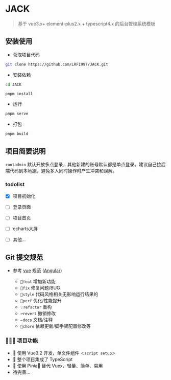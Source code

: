 # JACK

> 基于 vue3.x+ element-plus2.x + typescript4.x 的后台管理系统模板

## 安装使用

- 获取项目代码

```bash
git clone https://github.com/LRF1997/JACK.git
```

- 安装依赖

```bash
cd JACK

pnpm install

```

- 运行

```bash
pnpm serve
```

- 打包

```bash
pnpm build
```

## 项目简要说明

`rootadmin` 默认开放多点登录，其他新建的账号默认都是单点登录。建议自己拉后端代码到本地跑，避免多人同时操作时产生冲突和误解。

### todolist

- [x] 项目初始化
- [ ] 登录页面
- [ ] 项目首页
- [ ] echarts大屏
- [ ] 其他...



## Git 提交规范

- 参考 [vue](https://github.com/vuejs/vue/blob/dev/.github/COMMIT_CONVENTION.md) 规范 ([Angular](https://github.com/conventional-changelog/conventional-changelog/tree/master/packages/conventional-changelog-angular))

  - `🎉feat` 增加新功能
  - `🧩fix` 修复问题/BUG
  - `🌈style` 代码风格相关无影响运行结果的
  - `🚀perf` 优化/性能提升
  - `💡refactor` 重构
  - `↩️revert` 撤销修改
  - `✏️docs` 文档/注释
  - `🔨chore` 依赖更新/脚手架配置修改等

### 🔨🔨🔨 项目功能

- 🚀 使用 Vue3.2 开发，单文件组件 `＜script setup＞`
- 🚀 整个项目集成了 TypeScript 
- 🚀 使用 Pinia🍍 替代 Vuex，轻量、简单、易用
- 待完善...